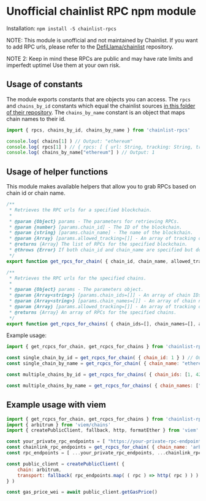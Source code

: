# Unofficial chainlist RPC npm module

Installation: `npm install -S chainlist-rpcs`

NOTE: This module is unofficial and not maintained by Chainlist. If you want to add RPC urls, please refer to the [DefiLlama/chainlist](https://github.com/DefiLlama/chainlist) repository.

NOTE 2: Keep in mind these RPCs are public and may have rate limits and imperfedt uptimel Use them at your own risk.

## Usage of constants

The module exports constants that are objects you can access. The `rpcs` and `chains_by_id` constants which equal the chainlist sources [in this folder of their repository](https://github.com/DefiLlama/chainlist/tree/main/constants). The `chains_by_name` constant is an object that maps chain names to their id.

```js
import { rpcs, chains_by_id, chains_by_name } from 'chainlist-rpcs'

console.log( chains[1] ) // Output: "ethereum"
console.log( rpcs[1] ) // { rpcs: [ { url: String, tracking: String, trackingDetauls: String } ] }
console.log( chains_by_name["ethereum"] ) // Output: 1
```

## Usage of helper functions

This module makes available helpers that allow you to grab RPCs based on chain id or chain name.

```js
/**
 * Retrieves the RPC urls for a specified blockchain.
 *
 * @param {Object} params - The parameters for retrieving RPCs.
 * @param {number} [params.chain_id] - The ID of the blockchain.
 * @param {string} [params.chain_name] - The name of the blockchain.
 * @param {Array} [params.allowed_tracking=[]] - An array of tracking objects. Options: none, limited, yes.
 * @returns {Array} The list of RPCs for the specified blockchain.
 * @throws {Error} If both chain_id and chain_name are specified but do not match.
 */
export function get_rpcs_for_chain( { chain_id, chain_name, allowed_tracking=[] } )

/**
 * Retrieves the RPC urls for the specified chains.
 *
 * @param {Object} params - The parameters object.
 * @param {Array<string>} [params.chain_ids=[]] - An array of chain IDs.
 * @param {Array<string>} [params.chain_names=[]] - An array of chain names.
 * @param {Array} [params.allowed_tracking=[]] - An array of tracking objects. Options: none, limited, yes.
 * @returns {Array} An array of RPCs for the specified chains.
 */
export function get_rcpcs_for_chains( { chain_ids=[], chain_names=[], allowed_tracking=[] } )

```

Example usage:

```js
import { get_rcpcs_for_chain, get_rcpcs_for_chains } from 'chainlist-rpcs'

const single_chain_by_id = get_rcpcs_for_chain( { chain_id: 1 } ) // Output: [ { url: String, tracking: String, trackingDetauls: String } ]
const single_chain_by_name = get_rcpcs_for_chain( { chain_name: "ethereum" } ) // Output: [ { url: String, tracking: String, trackingDetauls: String } ]

const multiple_chains_by_id = get_rcpcs_for_chains( { chain_ids: [1, 42161] } ) // Output: { 1: [ { url: String, tracking: String, trackingDetauls: String } ], 42161: [ { url: String, tracking: String, trackingDetauls: String } ], ethereum: [ { url: String, tracking: String, trackingDetauls: String } ], arbitrum: [ { url: String, tracking: String, trackingDetauls: String } ] }

const multiple_chains_by_name = get_rcpcs_for_chains( { chain_names: ["ethereum", "arbitrum"] } ) // Output: { 1: [ { url: String, tracking: String, trackingDetauls: String } ], 42161: [ { url: String, tracking: String, trackingDetauls: String } ], ethereum: [ { url: String, tracking: String, trackingDetauls: String } ], arbitrum: [ { url: String, tracking: String, trackingDetauls: String } ] }

```

## Example usage with viem

```js
import { get_rcpcs_for_chain, get_rcpcs_for_chains } from 'chainlist-rpc'
import { arbitrum } from 'viem/chains'
import { createPublicClient, fallback, http, formatEther } from 'viem'

const your_private_rpc_endpoints = [ "https://your-private-rpc-endpoint.com", "https://your-private-rpc-endpoint-2.com" ]
const chainlink_rpc_endpoints = get_rcpcs_for_chain( { chain_name: 'arbitrum' } )
const rpc_endpoints = [ ...your_private_rpc_endpoints, ...chainlink_rpc_endpoints ]

const public_client = createPublicClient( {
    chain: arbitrum,
    transport: fallback( rpc_endpoints.map( ( rpc ) => http( rpc ) ) )
} )

const gas_price_wei = await public_client.getGasPrice()
```